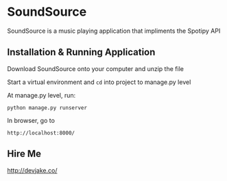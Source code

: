 # SoundSource

SoundSource is a music playing application that impliments the Spotipy API

## Installation & Running Application

Download SoundSource onto your computer and unzip the file

Start a virtual environment and ````cd```` into project to manage.py level

At manage.py level, run: 
```
python manage.py runserver
```

In browser, go to 
```
http://localhost:8000/
```

## Hire Me
http://devjake.co/
